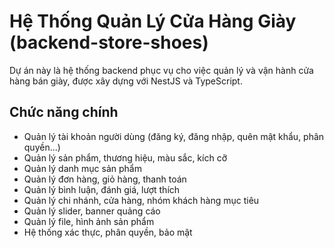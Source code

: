 # Hệ Thống Quản Lý Cửa Hàng Giày (backend-store-shoes)

Dự án này là hệ thống backend phục vụ cho việc quản lý và vận hành cửa hàng bán giày, được xây dựng với NestJS và TypeScript.

## Chức năng chính

- Quản lý tài khoản người dùng (đăng ký, đăng nhập, quên mật khẩu, phân quyền...)
- Quản lý sản phẩm, thương hiệu, màu sắc, kích cỡ
- Quản lý danh mục sản phẩm
- Quản lý đơn hàng, giỏ hàng, thanh toán
- Quản lý bình luận, đánh giá, lượt thích
- Quản lý chi nhánh, cửa hàng, nhóm khách hàng mục tiêu
- Quản lý slider, banner quảng cáo
- Quản lý file, hình ảnh sản phẩm
- Hệ thống xác thực, phân quyền, bảo mật
